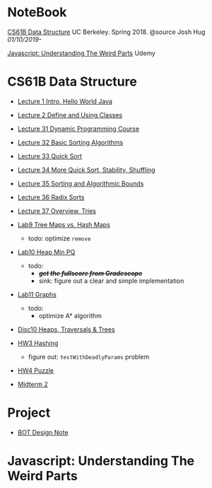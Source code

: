 # NoteBook

[CS61B Data Structure](#CS61B-data-structure) UC Berkeley. Spring 2018. @source Josh Hug _01/10/2019-_

[Javascript: Understanding The Weird Parts](#javascript-understanding-the-weird-parts) Udemy

# CS61B Data Structure
- [Lecture 1 Intro, Hello World Java](../../issues/79)
- [Lecture 2 Define and Using Classes](../../issues/80)
- [Lecture 31 Dynamic Programming Course](../../issues/119)
- [Lecture 32 Basic Sorting Algorithms](../../issues/122)
- [Lecture 33 Quick Sort](../../issues/123)
- [Lecture 34 More Quick Sort, Stability, Shuffling](../../issues/124)
- [Lecture 35 Sorting and Algorithmic Bounds](../../issues/125)
- [Lecture 36 Radix Sorts](../../issues/126)
- [Lecture 37 Overview, Tries](../../issues/127)



- [Lab9 Tree Maps vs. Hash Maps](../../issues/108)
  - todo: optimize `remove`
- [Lab10 Heap Min PQ](../../issues/114)
  - todo:
    - ~~***get the fullscore from Gradescope***~~
    - sink: figure out a clear and simple implementation
- [Lab11 Graphs](../../issues/121)
  - todo:
     - optimize A* algorithm
- [Disc10 Heaps, Traversals & Trees](../../issues/113)

- [HW3 Hashing](../../issues/112)
  - figure out: `testWithDeadlyParams` problem
- [HW4 Puzzle](../../issues/120)

- [Midterm 2](../../issues/115)

  
# Project
- [BOT Design Note](../../issues/87)

# Javascript: Understanding The Weird Parts
